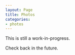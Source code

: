 ```yaml
---
layout: Page
title: Photos
categories:
- photos
---
```


This is still a work-in-progress.

Check back in the future.
